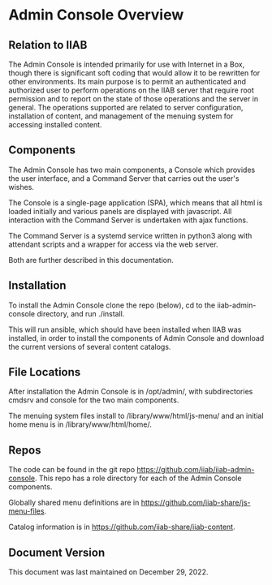 # Admin Console Overview

## Relation to IIAB

The Admin Console is intended primarily for use with Internet in a Box, though there is significant soft coding that would allow it to be rewritten for other environments. Its main purpose is to permit an authenticated and authorized user to perform operations on the IIAB server that require root permission and to report on the state of those operations and the server in general. The operations supported are related to server configuration, installation of content, and management of the menuing system for accessing installed content.

## Components

The Admin Console has two main components, a Console which provides the user interface, and a Command Server that carries out the user's wishes.

The Console is a single-page application (SPA), which means that all html is loaded initially and various panels are displayed with javascript. All interaction with the Command Server is undertaken with ajax functions.

The Command Server is a systemd service written in python3 along with attendant scripts and a wrapper for access via the web server.

Both are further described in this documentation.

## Installation

To install the Admin Console clone the repo (below), cd to the iiab-admin-console directory, and run ./install.

This will run ansible, which should have been installed when IIAB was installed, in order to install the components of Admin Console and download the current versions of several content catalogs.

## File Locations

After installation the Admin Console is in /opt/admin/, with subdirectories cmdsrv and console for the two main components.

The menuing system files install to /library/www/html/js-menu/ and an initial home menu is in /library/www/html/home/.

## Repos

The code can be found in the git repo https://github.com/iiab/iiab-admin-console. This repo has a role directory for each of the Admin Console components.

Globally shared menu definitions are in https://github.com/iiab-share/js-menu-files.

Catalog information is in https://github.com/iiab-share/iiab-content.

## Document Version

This document was last maintained on December 29, 2022.
